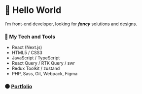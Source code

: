 # :milky_way: Hello World
I'm front-end developer, looking for **_fancy_** solutions and designs.

### :nut_and_bolt: My Tech and Tools
* React (Next.js)
* HTML5 / CSS3
* JavaScript / TypeScript
* React Query / RTK Query / swr
* Redux Toolkit / zustand
* PHP, Sass, Git, Webpack, Figma

### :new_moon: [Portfolio](https://gladosq-web.dev/) 
